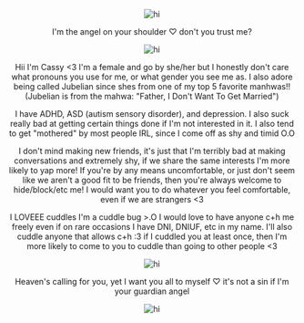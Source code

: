 <p align="center"> <img src="https://cdn.discordapp.com/attachments/1130370273263235253/1424104682971730020/Tumblr_l_148215707944292.jpg?ex=68e2bc57&is=68e16ad7&hm=932d62aec18ba357d38ff9a13e359a9fb7c37322256e2146b54da5ef779656d2" alt="hi" />


<p align="center"> I'm the angel on your shoulder ♡ don't you trust me?

<p align="center"> <img src="https://cdn.discordapp.com/attachments/1130370273263235253/1424104002345238538/Tumblr_l_148011209472495.jpg?ex=68e2bbb4&is=68e16a34&hm=3ab848b980f9aedc13ce4c6793e9b8596f64b78a099aa4b0af867e013fd8126c" alt="hi" />

<p align="center"> Hii I'm Cassy <3 I'm a female and go by she/her but I honestly don't care what pronouns you use for me, or what gender you see me as. I also adore being called Jubelian since shes from one of my top 5 favorite manhwas!! (Jubelian is from the mahwa: "Father, I Don't Want To Get Married")

<p align="center"> I have ADHD, ASD (autism sensory disorder), and depression. I also suck really bad at getting certain things done if I'm not interested in it. I also tend to get "mothered" by most people IRL, since I come off as shy and timid O.O

<p align="center"> I don't mind making new friends, it's just that I'm terribly bad at making conversations and extremely shy, if we share the same interests I'm more likely to yap more! If you're by any means uncomfortable, or just don't seem like we aren't a good fit to be friends, then you're always welcome to hide/block/etc me! I would want you to do whatever you feel comfortable, even if we are strangers <3

<p align="center"> I LOVEEE cuddles I'm a cuddle bug >.O I would love to have anyone c+h me freely even if on rare occasions I have DNI, DNIUF, etc in my name. I'll also cuddle anyone that allows c+h :3 if I cuddled you at least once, then I'm more likely to come to you to cuddle than going to other people <3 

<p align="center"> <img src="https://media.discordapp.net/attachments/1411165575593332796/1421888506640470056/Tumblr_l_888204844252579.jpg?ex=68daac5d&is=68d95add&hm=c6d5c2b1aa8b2732c22d63ec7a63e5246ef34c680f834334555ca05abba13422&=&format=webp&width=1376&height=888" alt="hi" />

<p align="center"> Heaven's calling for you, yet I want you all to myself ♡ it's not a sin if I'm your guardian angel


<p align="center"> <img src="https://media.discordapp.net/attachments/1411165575593332796/1421888506204000276/Tumblr_l_888219031978667.jpg?ex=68daac5d&is=68d95add&hm=621718c9a9bc4f9a5fbc298194bf900b2c73ed49632cdb5c1b00868858b80fb4&=&format=webp&width=1376&height=127" alt="hi" />
